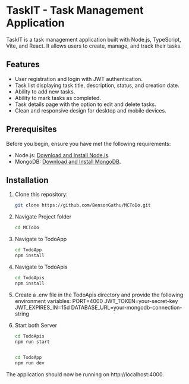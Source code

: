 # TaskIT - Task Management Application

TaskIT is a task management application built with Node.js, TypeScript, Vite, and React. It allows users to create, manage, and track their tasks.

## Features

- User registration and login with JWT authentication.
- Task list displaying task title, description, status, and creation date.
- Ability to add new tasks.
- Ability to mark tasks as completed.
- Task details page with the option to edit and delete tasks.
- Clean and responsive design for desktop and mobile devices.

## Prerequisites

Before you begin, ensure you have met the following requirements:

- Node.js: [Download and Install Node.js](https://nodejs.org/).
- MongoDB: [Download and Install MongoDB](https://www.mongodb.com/try/download/community).

## Installation

1. Clone this repository:

   ```bash
   git clone https://github.com/BensonGathu/MCToDo.git

2. Navigate Project folder

   ```bash
   cd MCToDo

3. Navigate to TodoApp
    ```bash
    cd TodoApp
    npm install

4. Navigate to TodoApis
    ```bash
    cd TodoApis
    npm install

5. Create a .env file in the TodoApis directory and provide the following environment variables:
    PORT=4000
    JWT_TOKEN=your-secret-key
    JWT_EXPIRES_IN=15d
    DATABASE_URL=your-mongodb-connection-string


6. Start both Server
    ```bash
    cd TodoApis
    npm run start

    
    cd TodoApp
    npm run dev


The application should now be running on http://localhost:4000.

